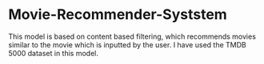 # Movie-Recommender-Syststem
This model is based on content based filtering,  which recommends movies similar to the movie which is inputted by the user.
I have used the TMDB 5000 dataset in this model.
